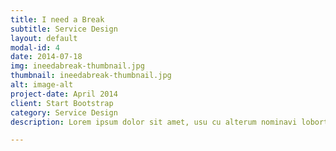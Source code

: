 ```yaml
---
title: I need a Break
subtitle: Service Design
layout: default
modal-id: 4
date: 2014-07-18
img: ineedabreak-thumbnail.jpg
thumbnail: ineedabreak-thumbnail.jpg
alt: image-alt
project-date: April 2014
client: Start Bootstrap
category: Service Design
description: Lorem ipsum dolor sit amet, usu cu alterum nominavi lobortis. At duo novum diceret. Tantas apeirian vix et, usu sanctus postulant inciderint ut, populo diceret necessitatibus in vim. Cu eum dicam feugiat noluisse.

---
```

